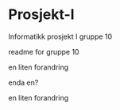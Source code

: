 Prosjekt-I
==========

Informatikk prosjekt I gruppe 10

readme for gruppe 10

en liten forandring

enda en?

en liten forandring
